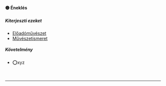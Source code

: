 #### 🟡 Éneklés

##### Kiterjeszti ezeket

- [Előadóművészet](../kepzettsegek.muveszeti/eloadomuveszet.md)
- [Művészetismeret](../kepzettsegek.muveszeti/muveszetismeret.md) 

##### Követelmény
- ⭕xyz

<br />

---
